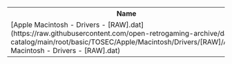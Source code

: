 <table>
<tr><th>Name</th><th>Size</th></tr>
<tr><td>[Apple Macintosh - Drivers - [RAW].dat](https://raw.githubusercontent.com/open-retrogaming-archive/dat-catalog/main/root/basic/TOSEC/Apple/Macintosh/Drivers/[RAW]/Apple Macintosh - Drivers - [RAW].dat)</td><td>199446</td></tr>
</table>
